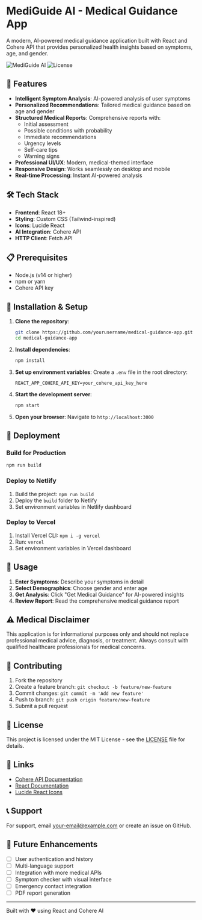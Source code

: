 # MediGuide AI - Medical Guidance App

A modern, AI-powered medical guidance application built with React and Cohere API that provides personalized health insights based on symptoms, age, and gender.

![MediGuide AI](https://img.shields.io/badge/React-18.0+-blue.svg)
![License](https://img.shields.io/badge/license-MIT-green.svg)

## 🚀 Features

- **Intelligent Symptom Analysis**: AI-powered analysis of user symptoms
- **Personalized Recommendations**: Tailored medical guidance based on age and gender
- **Structured Medical Reports**: Comprehensive reports with:
  - Initial assessment
  - Possible conditions with probability
  - Immediate recommendations
  - Urgency levels
  - Self-care tips
  - Warning signs
- **Professional UI/UX**: Modern, medical-themed interface
- **Responsive Design**: Works seamlessly on desktop and mobile
- **Real-time Processing**: Instant AI-powered analysis

## 🛠️ Tech Stack

- **Frontend**: React 18+
- **Styling**: Custom CSS (Tailwind-inspired)
- **Icons**: Lucide React
- **AI Integration**: Cohere API
- **HTTP Client**: Fetch API

## 📋 Prerequisites

- Node.js (v14 or higher)
- npm or yarn
- Cohere API key

## 🔧 Installation & Setup

1. **Clone the repository**:
   ```bash
   git clone https://github.com/yourusername/medical-guidance-app.git
   cd medical-guidance-app
   ```

2. **Install dependencies**:
   ```bash
   npm install
   ```

3. **Set up environment variables**:
   Create a `.env` file in the root directory:
   ```env
   REACT_APP_COHERE_API_KEY=your_cohere_api_key_here
   ```

4. **Start the development server**:
   ```bash
   npm start
   ```

5. **Open your browser**:
   Navigate to `http://localhost:3000`

## 🚀 Deployment

### Build for Production
```bash
npm run build
```

### Deploy to Netlify
1. Build the project: `npm run build`
2. Deploy the `build` folder to Netlify
3. Set environment variables in Netlify dashboard

### Deploy to Vercel
1. Install Vercel CLI: `npm i -g vercel`
2. Run: `vercel`
3. Set environment variables in Vercel dashboard

## 📱 Usage

1. **Enter Symptoms**: Describe your symptoms in detail
2. **Select Demographics**: Choose gender and enter age
3. **Get Analysis**: Click "Get Medical Guidance" for AI-powered insights
4. **Review Report**: Read the comprehensive medical guidance report

## ⚠️ Medical Disclaimer

This application is for informational purposes only and should not replace professional medical advice, diagnosis, or treatment. Always consult with qualified healthcare professionals for medical concerns.

## 🤝 Contributing

1. Fork the repository
2. Create a feature branch: `git checkout -b feature/new-feature`
3. Commit changes: `git commit -m 'Add new feature'`
4. Push to branch: `git push origin feature/new-feature`
5. Submit a pull request

## 📄 License

This project is licensed under the MIT License - see the [LICENSE](LICENSE) file for details.

## 🔗 Links

- [Cohere API Documentation](https://docs.cohere.ai/)
- [React Documentation](https://reactjs.org/docs/)
- [Lucide React Icons](https://lucide.dev/)

## 📞 Support

For support, email your-email@example.com or create an issue on GitHub.

## 🎯 Future Enhancements

- [ ] User authentication and history
- [ ] Multi-language support
- [ ] Integration with more medical APIs
- [ ] Symptom checker with visual interface
- [ ] Emergency contact integration
- [ ] PDF report generation

---

Built with ❤️ using React and Cohere AI